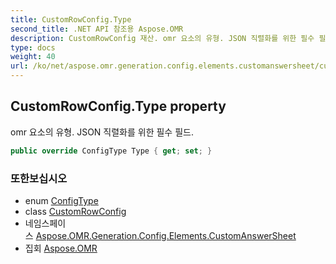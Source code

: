 ```yaml
---
title: CustomRowConfig.Type
second_title: .NET API 참조용 Aspose.OMR
description: CustomRowConfig 재산. omr 요소의 유형. JSON 직렬화를 위한 필수 필드.
type: docs
weight: 40
url: /ko/net/aspose.omr.generation.config.elements.customanswersheet/customrowconfig/type/
---
```

## CustomRowConfig.Type property

omr 요소의 유형. JSON 직렬화를 위한 필수 필드.

```csharp
public override ConfigType Type { get; set; }
```

### 또한보십시오

* enum [ConfigType](../../../aspose.omr.generation.config.enums/configtype/)
* class [CustomRowConfig](../)
* 네임스페이스 [Aspose.OMR.Generation.Config.Elements.CustomAnswerSheet](../../customrowconfig/)
* 집회 [Aspose.OMR](../../../)



